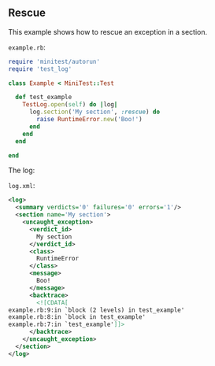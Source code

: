 ## Rescue

This example shows how to rescue an exception in a section.

```example.rb```:
```ruby
require 'minitest/autorun'
require 'test_log'

class Example < MiniTest::Test

  def test_example
    TestLog.open(self) do |log|
      log.section('My section', :rescue) do
        raise RuntimeError.new('Boo!')
      end
    end
  end

end
```

The log:

```log.xml```:
```xml
<log>
  <summary verdicts='0' failures='0' errors='1'/>
  <section name='My section'>
    <uncaught_exception>
      <verdict_id>
        My section
      </verdict_id>
      <class>
        RuntimeError
      </class>
      <message>
        Boo!
      </message>
      <backtrace>
        <![CDATA[
example.rb:9:in `block (2 levels) in test_example'
example.rb:8:in `block in test_example'
example.rb:7:in `test_example']]>
      </backtrace>
    </uncaught_exception>
  </section>
</log>
```
